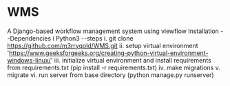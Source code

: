 # WMS
A Django-based workflow management system using viewflow
Installation
--Dependencies
i Python3
--steps
i. git clone https://github.com/m3rryqold/WMS.git
ii. setup virtual environment 'https://www.geeksforgeeks.org/creating-python-virtual-environment-windows-linux/'
iii. initialize virtual environment and install requirements from requirements.txt (pip install -r requirements.txt)
iv. make migrations
v. migrate
vi. run server from base directory (python manage.py runserver)